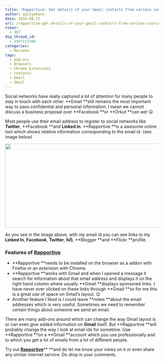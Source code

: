 ```yaml
---
title: 'Rapportive: Get details of your Gmail contacts from various sources'
author: adityakane
date: 2010-08-17
url: /rapportive-get-details-of-your-gmail-contacts-from-various-sources/
views:
  - 367
dsq_thread_id:
  - 2947113366
categories:
  - Reviews
tags:
  - add-ons
  - Browsers
  - Chrome Extensions
  - contacts
  - Email
  - Gmail
---
```

Social networks have really captured a lot of attention for many people to stay in touch with each other. **Email **still remains the most important way to pass confidential and personal information. I mean we cannot discuss a business proposal over **Facebook **or **Orkut **can we! 😛

Most people use their email address to register to social networks like **Twitter**, **Facebook **and **Linked in**. **Rapportive **is a awesome online tool which shows relative information corresponding to the email id. (see image below)

<a rel="attachment wp-att-29360" href="http://devilsworkshop.org/rapportive-get-details-of-your-gmail-contacts-from-various-sources/rapportive_gmail_contacts_info/"><img class="alignnone size-full wp-image-29360" title="rapportive_gmail_contacts_info" src="http://cdn.devilsworkshop.org/files/2010/08/rapportive_gmail_contacts_info.png" alt="" width="550" height="275" /></a>

As you see in the image above, with my email id you can see links to my **Linked In**, **Facebook**, **Twitter**, **hi5**, **Blogger **and **Flickr **profile.

### Features of <a href="http://rapportive.com" onclick="_gaq.push(['_trackEvent', 'outbound-article', 'http://rapportive.com', 'Rapportive']);" >Rapportive</a>

  * **Rapportive **needs to be installed on the browser as a addon with Firefox or an extension with Chrome.
  * **Rapportive **works with Gmail and when I opened a message it search for information about that email address and displays it on the right hand column where usually **Gmail **displays sponsored links. I have never ever clicked on these links through **Gmail **so for me this is a great use of space on Gmail&#8217;s layout. 😉
  * Another feature I liked is I could leave **notes **about the email addresses which is very useful. Sometimes we need to remember certain things about someone we send an email.

There are many add-ons around which can change the way Gmail layout is or can even give added information on **Gmail** itself. But **Rapportive **will probably change the way I look at email ids for sometime. Use **Rapportive **on a **Gmail **account which you use professionally and to which you get a lot of emails from a lot of different people.

Try out <a href="http://rapportive.com" onclick="_gaq.push(['_trackEvent', 'outbound-article', 'http://rapportive.com', 'Rapportive']);" ><strong>Rapportive</strong></a>** **and do let me know your views on it or even share any similar internet service. Do drop in your comments.
